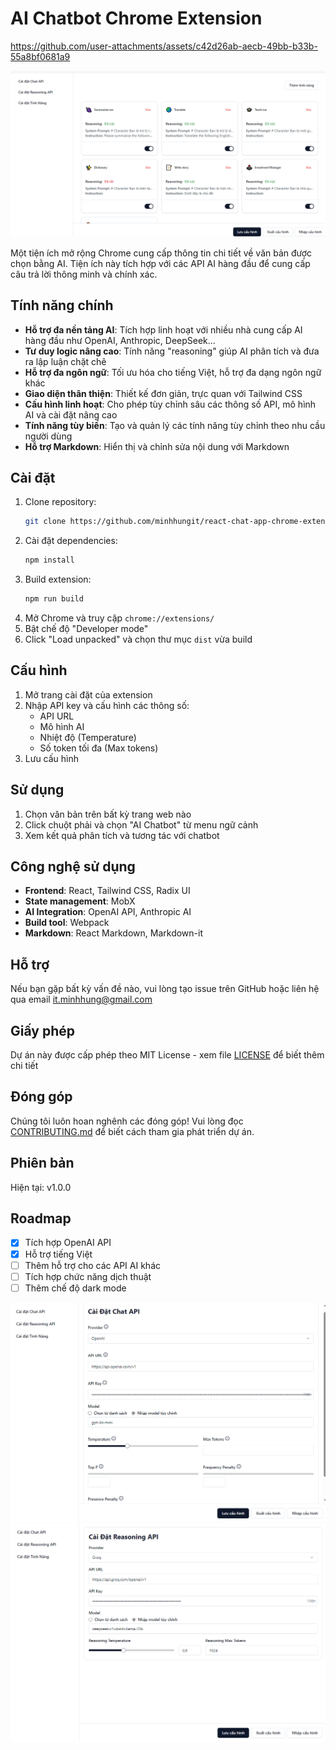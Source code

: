 # AI Chatbot Chrome Extension



https://github.com/user-attachments/assets/c42d26ab-aecb-49bb-b33b-55a8bf0681a9



![Setting](public/demo2.png)

Một tiện ích mở rộng Chrome cung cấp thông tin chi tiết về văn bản được chọn bằng AI. Tiện ích này tích hợp với các API AI hàng đầu để cung cấp câu trả lời thông minh và chính xác.

## Tính năng chính

- **Hỗ trợ đa nền tảng AI**: Tích hợp linh hoạt với nhiều nhà cung cấp AI hàng đầu như OpenAI, Anthropic, DeepSeek...
- **Tư duy logic nâng cao**: Tính năng "reasoning" giúp AI phân tích và đưa ra lập luận chặt chẽ
- **Hỗ trợ đa ngôn ngữ**: Tối ưu hóa cho tiếng Việt, hỗ trợ đa dạng ngôn ngữ khác
- **Giao diện thân thiện**: Thiết kế đơn giản, trực quan với Tailwind CSS
- **Cấu hình linh hoạt**: Cho phép tùy chỉnh sâu các thông số API, mô hình AI và cài đặt nâng cao
- **Tính năng tùy biến**: Tạo và quản lý các tính năng tùy chỉnh theo nhu cầu người dùng
- **Hỗ trợ Markdown**: Hiển thị và chỉnh sửa nội dung với Markdown

## Cài đặt

1. Clone repository:
   ```bash
   git clone https://github.com/minhhungit/react-chat-app-chrome-extension.git
   ```
2. Cài đặt dependencies:
   ```bash
   npm install
   ```
3. Build extension:
   ```bash
   npm run build
   ```
4. Mở Chrome và truy cập `chrome://extensions/`
5. Bật chế độ "Developer mode"
6. Click "Load unpacked" và chọn thư mục `dist` vừa build

## Cấu hình

1. Mở trang cài đặt của extension
2. Nhập API key và cấu hình các thông số:
   - API URL
   - Mô hình AI
   - Nhiệt độ (Temperature)
   - Số token tối đa (Max tokens)
3. Lưu cấu hình

## Sử dụng

1. Chọn văn bản trên bất kỳ trang web nào
2. Click chuột phải và chọn "AI Chatbot" từ menu ngữ cảnh
3. Xem kết quả phân tích và tương tác với chatbot

## Công nghệ sử dụng

- **Frontend**: React, Tailwind CSS, Radix UI
- **State management**: MobX
- **AI Integration**: OpenAI API, Anthropic AI
- **Build tool**: Webpack
- **Markdown**: React Markdown, Markdown-it

## Hỗ trợ

Nếu bạn gặp bất kỳ vấn đề nào, vui lòng tạo issue trên GitHub hoặc liên hệ qua email it.minhhung@gmail.com

## Giấy phép

Dự án này được cấp phép theo MIT License - xem file [LICENSE](LICENSE) để biết thêm chi tiết

## Đóng góp

Chúng tôi luôn hoan nghênh các đóng góp! Vui lòng đọc [CONTRIBUTING.md](CONTRIBUTING.md) để biết cách tham gia phát triển dự án.

## Phiên bản

Hiện tại: v1.0.0

## Roadmap

- [x] Tích hợp OpenAI API
- [x] Hỗ trợ tiếng Việt
- [ ] Thêm hỗ trợ cho các API AI khác
- [ ] Tích hợp chức năng dịch thuật
- [ ] Thêm chế độ dark mode 

![Setting 3](public/demo3.png)
![Setting 4](public/demo4.png)

